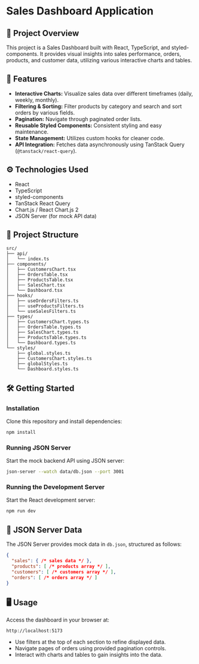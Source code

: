 # Sales Dashboard Application

## 📌 Project Overview

This project is a Sales Dashboard built with React, TypeScript, and styled-components. It provides visual insights into sales performance, orders, products, and customer data, utilizing various interactive charts and tables.

## 🚀 Features

- **Interactive Charts:** Visualize sales data over different timeframes (daily, weekly, monthly).
- **Filtering & Sorting:** Filter products by category and search and sort orders by various fields.
- **Pagination:** Navigate through paginated order lists.
- **Reusable Styled Components:** Consistent styling and easy maintenance.
- **State Management:** Utilizes custom hooks for cleaner code.
- **API Integration:** Fetches data asynchronously using TanStack Query (`@tanstack/react-query`).

## ⚙️ Technologies Used

- React
- TypeScript
- styled-components
- TanStack React Query
- Chart.js / React Chart.js 2
- JSON Server (for mock API data)

## 📁 Project Structure

```
src/
├── api/
│   └── index.ts
├── components/
│   ├── CustomersChart.tsx
│   ├── OrdersTable.tsx
│   ├── ProductsTable.tsx
│   ├── SalesChart.tsx
│   └── Dashboard.tsx
├── hooks/
│   ├── useOrdersFilters.ts
│   ├── useProductsFilters.ts
│   └── useSalesFilters.ts
├── types/
│   ├── CustomersChart.types.ts
│   ├── OrdersTable.types.ts
│   ├── SalesChart.types.ts
│   ├── ProductsTable.types.ts
│   └── Dashboard.types.ts
└── styles/
    ├── global.styles.ts
    ├── CustomersChart.styles.ts
    ├── globalStyles.ts
    └── Dashboard.styles.ts
```

## 🛠️ Getting Started

### Installation

Clone this repository and install dependencies:

```bash
npm install
```

### Running JSON Server

Start the mock backend API using JSON server:

```bash
json-server --watch data/db.json --port 3001
```

### Running the Development Server

Start the React development server:

```bash
npm run dev
```

## 📃 JSON Server Data

The JSON Server provides mock data in `db.json`, structured as follows:

```json
{
  "sales": { /* sales data */ },
  "products": [ /* products array */ ],
  "customers": [ /* customers array */ ],
  "orders": [ /* orders array */ ]
}
```

## 🖥️ Usage

Access the dashboard in your browser at:

```
http://localhost:5173
```

- Use filters at the top of each section to refine displayed data.
- Navigate pages of orders using provided pagination controls.
- Interact with charts and tables to gain insights into the data.